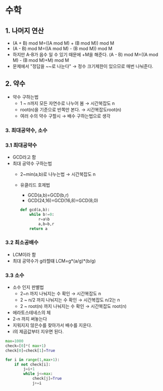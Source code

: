 # 수학

## 1. 나머지 연산

- (A + B) mod M=((A mod M) + (B mod M)) mod M
- (A - B) mod M=((A mod M) - (B mod M)) mod M
- 하지만 A-B가 음수 일 수 있기 때문에 +M을 해준다.
(A - B) mod M=((A mod M) - (B mod M)+M) mod M
- 문제에서 "정답을 ~~로 나눈다" → 정수 크기제한이 있으므로 매번 나눠준다.

## 2. 약수

- 약수 구하는법
    - 1 ~ n까지 모든 자연수로 나누어 봄  → 시간복잡도 n
    - root(n)을 기준으로 반쪽만 본다. → 시간복잡도root(n)
    - 여러 수의 약수 구할시 → 배수 구하는법으로 생각

### 3. 최대공약수, 소수

### 3.1 최대공약수

- GCD라고 함
- 최대 공약수 구하는법
    - 2~min(a,b)로 나누는법 → 시간복잡도 n
    - 유클리드 호제법
        - GCD(a,b)=GCD(b,r)
        - GCD(24,16)=GCD(16,8)=GCD(8,0)

        ```python
        def gcd(a,b):
        	while b!=0:
        		r=a%b
        		a,b=b,r
        	return a
        ```

### 3.2 최소공배수

- LCM이라 함
- 최대 공약수가 g라할떄
LCM=g*(a/g)*(b/g)

### 3.3 소수

- 소수 인지 판별법
    - 2~n 까지 나눠지는 수 확인 → 시간복잡도 n
    - 2 ~ n/2 까지 나눠지는 수 확인 → 시간복잡도 n/2는 n
    - 2 ~ root(n) 까지 나눠지는 수 확인 → 시간복잡도 root(n)
- 에라토스테네스의 체
- 2-n 까지 써놓는다
- 지워지지 않은수를 찾아가서 배수를 지운다.
- i의 제곱값부터 지우면 된다.

```python
max=1000
check=[0]*( max+1)
check[0]=check[1]=True

for i in range(1,max+1):
	if not check[i]:
		j=i+1
		while j<=max:
			check[j]=True
			j+=i
```